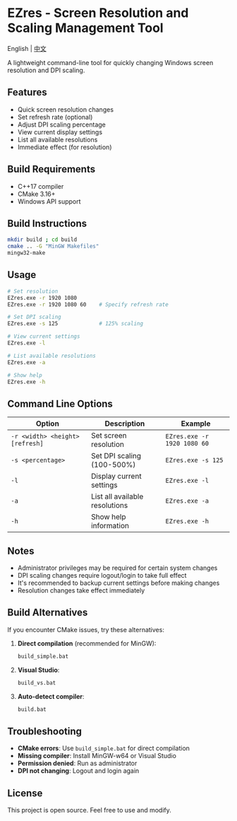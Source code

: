 # EZres - Screen Resolution and Scaling Management Tool

English | [中文](README.md)

A lightweight command-line tool for quickly changing Windows screen resolution and DPI scaling.

## Features

- Quick screen resolution changes
- Set refresh rate (optional)
- Adjust DPI scaling percentage
- View current display settings
- List all available resolutions
- Immediate effect (for resolution)

## Build Requirements

- C++17 compiler
- CMake 3.16+
- Windows API support

## Build Instructions

```bash
mkdir build ; cd build
cmake .. -G "MinGW Makefiles"
mingw32-make
```

## Usage

```bash
# Set resolution
EZres.exe -r 1920 1080
EZres.exe -r 1920 1080 60    # Specify refresh rate

# Set DPI scaling
EZres.exe -s 125             # 125% scaling

# View current settings
EZres.exe -l

# List available resolutions
EZres.exe -a

# Show help
EZres.exe -h
```

## Command Line Options

| Option | Description | Example |
|--------|-------------|---------|
| `-r <width> <height> [refresh]` | Set screen resolution | `EZres.exe -r 1920 1080 60` |
| `-s <percentage>` | Set DPI scaling (100-500%) | `EZres.exe -s 125` |
| `-l` | Display current settings | `EZres.exe -l` |
| `-a` | List all available resolutions | `EZres.exe -a` |
| `-h` | Show help information | `EZres.exe -h` |

## Notes

- Administrator privileges may be required for certain system changes
- DPI scaling changes require logout/login to take full effect
- It's recommended to backup current settings before making changes
- Resolution changes take effect immediately

## Build Alternatives

If you encounter CMake issues, try these alternatives:

1. **Direct compilation** (recommended for MinGW):
   ```bash
   build_simple.bat
   ```

2. **Visual Studio**:
   ```bash
   build_vs.bat
   ```

3. **Auto-detect compiler**:
   ```bash
   build.bat
   ```

## Troubleshooting

- **CMake errors**: Use `build_simple.bat` for direct compilation
- **Missing compiler**: Install MinGW-w64 or Visual Studio
- **Permission denied**: Run as administrator
- **DPI not changing**: Logout and login again

## License

This project is open source. Feel free to use and modify.
